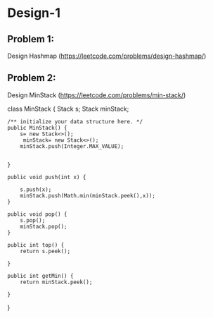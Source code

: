 # Design-1

## Problem 1:
Design Hashmap (https://leetcode.com/problems/design-hashmap/)



## Problem 2:
Design MinStack (https://leetcode.com/problems/min-stack/)


class MinStack {
        Stack<Integer> s;
        Stack<Integer> minStack;

    /** initialize your data structure here. */
    public MinStack() {
        s= new Stack<>();
         minStack= new Stack<>();
        minStack.push(Integer.MAX_VALUE);
                
        
    }
    
    public void push(int x) {
        
        s.push(x);
        minStack.push(Math.min(minStack.peek(),x));
    }
    
    public void pop() {
        s.pop();
        minStack.pop();
    }
    
    public int top() {
        return s.peek();
        
    }
    
    public int getMin() {
        return minStack.peek();
        
    }
}


